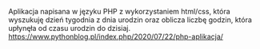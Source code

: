 Aplikacja napisana w języku PHP z wykorzystaniem html/css, która wyszukuję dzień tygodnia z dnia urodzin oraz oblicza liczbę godzin, która upłynęła od czasu urodzin do dzisiaj.
https://www.pythonblog.pl/index.php/2020/07/22/php-aplikacja/
